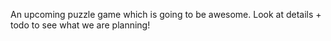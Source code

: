 An upcoming puzzle game which is going to be awesome. Look at details + todo to see what we are planning!
